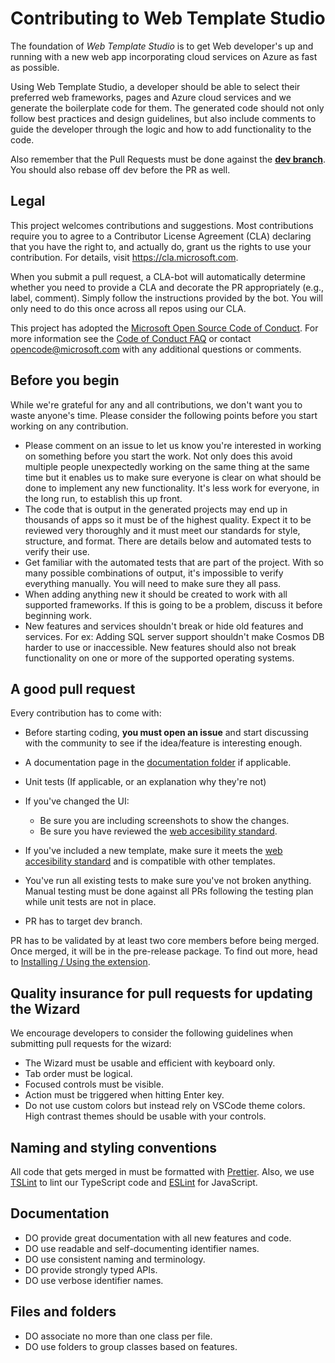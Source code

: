 # Contributing to Web Template Studio

The foundation of _Web Template Studio_ is to get Web developer's up and running with a new
web app incorporating cloud services on Azure as fast as possible.

Using Web Template Studio, a developer should be able to select their preferred web
frameworks, pages and Azure cloud services and we generate the boilerplate code for them.
The generated code should not only follow best practices and design guidelines, but also
include comments to guide the developer through the logic and how to add functionality to
the code.

Also remember that the Pull Requests must be done against the **[dev branch](https://github.com/Microsoft/WebTemplateStudio/tree/dev)**. You should also rebase off dev before
the PR as well.

## Legal

This project welcomes contributions and suggestions. Most contributions require you to agree to a
Contributor License Agreement (CLA) declaring that you have the right to, and actually do, grant us
the rights to use your contribution. For details, visit https://cla.microsoft.com.

When you submit a pull request, a CLA-bot will automatically determine whether you need to provide
a CLA and decorate the PR appropriately (e.g., label, comment). Simply follow the instructions
provided by the bot. You will only need to do this once across all repos using our CLA.

This project has adopted the [Microsoft Open Source Code of Conduct](https://opensource.microsoft.com/codeofconduct/).
For more information see the [Code of Conduct FAQ](https://opensource.microsoft.com/codeofconduct/faq/) or
contact [opencode@microsoft.com](mailto:opencode@microsoft.com) with any additional questions or comments.

## Before you begin

While we're grateful for any and all contributions, we don't want you to waste anyone's time. Please consider the following points before you start working on any contribution.

- Please comment on an issue to let us know you're interested in working on something before you start the work. Not only does this avoid multiple people unexpectedly working on the same thing at the same time but it enables us to make sure everyone is clear on what should be done to implement any new functionality. It's less work for everyone, in the long run, to establish this up front.
- The code that is output in the generated projects may end up in thousands of apps so it must be of the highest quality. Expect it to be reviewed very thoroughly and it must meet our standards for style, structure, and format. There are details below and automated tests to verify their use.
- Get familiar with the automated tests that are part of the project. With so many possible combinations of output, it's impossible to verify everything manually. You will need to make sure they all pass.
- When adding anything new it should be created to work with all supported frameworks. If this is going to be a problem, discuss it before beginning work.
- New features and services shouldn't break or hide old features and services. For ex: Adding
  SQL server support shouldn't make Cosmos DB harder to use or inaccessible. New features
  should also not break functionality on one or more of the supported operating systems.

## A good pull request

Every contribution has to come with:

- Before starting coding, **you must open an issue** and start discussing with the community to see if the idea/feature is interesting enough.
- A documentation page in the [documentation folder](https://github.com/Microsoft/WebTemplateStudio/tree/master/docs) if applicable.
- Unit tests (If applicable, or an explanation why they're not)

- If you've changed the UI:

  - Be sure you are including screenshots to show the changes.
  - Be sure you have reviewed the [web accesibility standard](https://www.w3.org/WAI/standards-guidelines/wcag/).

- If you've included a new template, make sure it meets the [web accesibility standard](https://www.w3.org/WAI/standards-guidelines/wcag/) and is compatible with other templates.

- You've run all existing tests to make sure you've not broken anything. Manual testing
  must be done against all PRs following the testing plan while unit tests are not in place.
- PR has to target dev branch.

PR has to be validated by at least two core members before being merged. Once merged, it will be in the pre-release package. To find out more, head to [Installing / Using the extension](docs/getting-started-developers.md).

## Quality insurance for pull requests for updating the Wizard

We encourage developers to consider the following guidelines when submitting pull requests for the wizard:

- The Wizard must be usable and efficient with keyboard only.
- Tab order must be logical.
- Focused controls must be visible.
- Action must be triggered when hitting Enter key.
- Do not use custom colors but instead rely on VSCode theme colors. High contrast themes
  should be usable with your controls.

## Naming and styling conventions

All code that gets merged in must be formatted with [Prettier](https://prettier.io/). Also,
we use [TSLint](https://palantir.github.io/tslint/) to lint our TypeScript code and [ESLint](https://eslint.org/)
for JavaScript.

## Documentation

- DO provide great documentation with all new features and code.
- DO use readable and self-documenting identifier names.
- DO use consistent naming and terminology.
- DO provide strongly typed APIs.
- DO use verbose identifier names.

## Files and folders

- DO associate no more than one class per file.
- DO use folders to group classes based on features.

